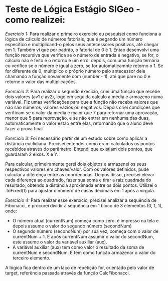 # Teste de Lógica Estágio SIGeo - como realizei:

*Exercício 1:* Para realizar o primeiro exercício eu pesquisei como funciona a lógica de cálculo de números fatoriais, que é pegando um número específico e multiplicand-o pelos seus antecessores positivos, até chegar em 1. Também vi que por padrão, o fatorial de 0 é 1.
Entao desenvolvi uma função recursiva que verifica se o número de entrada é negativo, se for, o cálculo não é feito e o retorno é um erro.
depois, com uma função ternária eu verifico se o número é igual a zero, se for automaticamnte retorno o 1. Se for diferente de 0, multiplico o próprio número pelo antecessor dele chamando a função novamente com (number - 1), até que pare no 0 e retorne o valor das multiplicações.

*Exercício 2:* Para realizar o segundo execício, criei uma função que recebe dois valores (av1 e av2), logo em seguida calculo a média e armazeno numa variável.
Fiz umas verificações para que a função não receba valores que não são números, valores vazios ou negativos.
Depois criei condições que verificam se o valor da média é maior que 7 para retornar uma aprovação, menor que 5 para reprovação, e se não entrar em nenhuma das duas, automaticamente o valor estão entre elas, retornando que o aluno deve fazer a prova final.

*Exercício 3:* Foi necessário partir de um estudo sobre como aplicar a distância euclidiana. Precisei entender como eram calculados os pontos recebidos através do parâmetro. Entendi que existiam dois pontos, que guardaram 2 eixos. X e Y.

Para calcular, primeiramente gerei dois objetos e armazenei os seus respectivos valores em chaves/valor.
Com os valores definidos, pude calcular a diferença entre as coordenadas.
Deipos disso, precisei elevar cada diferença ao quadrado, fazer sua soma e tirar a raiz quadrada do resultado, obtendo a distância aproximada entre os dois pontos. Utilizei o .toFixed(1) para ajustar o número de casas decimais em 1 após a vírgula.

*Exercício 4:* Para realizar esse exercício, precisei analizar a sequência de Fibonacci, e procurei dividir a sequência em 1 bloco de 3 elementos (0, 1, 1), onde:

- O número atual (currentNum) começa como zero, é impresso na tela e depois assume o valor do segundo número (secondNum)
- O segundo número (secondNum) por sua vez, começa com o valor de currentNum + 1. E após currentNum assumir o valor do secondNum, este assume o valor da variável auxiliar (aux).
- A variável auxiliar (aux) tem como valor o resultado da soma de currentNum e secondNum. E tem como função armazenar o valor do terceiro elemento.

A lógica fica dentro de um laço de repetição for, orientado pelo valor de target, referência passada através da função CalcFibonacci.









